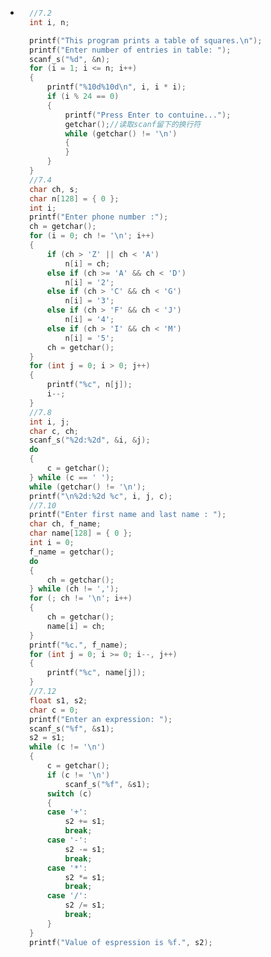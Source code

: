 - ```c
  	//7.2
  	int i, n;
  
  	printf("This program prints a table of squares.\n");
  	printf("Enter number of entries in table: ");
  	scanf_s("%d", &n);
  	for (i = 1; i <= n; i++)
  	{
  		printf("%10d%10d\n", i, i * i);
  		if (i % 24 == 0)
  		{
  			printf("Press Enter to contuine...");
  			getchar();//读取scanf留下的换行符
  			while (getchar() != '\n')
  			{
  			}
  		}
  	}
  	//7.4
  	char ch, s;
  	char n[128] = { 0 };
  	int i;
  	printf("Enter phone number :");
  	ch = getchar();
  	for (i = 0; ch != '\n'; i++)
  	{
  		if (ch > 'Z' || ch < 'A')
  			n[i] = ch;
  		else if (ch >= 'A' && ch < 'D')
  			n[i] = '2';
  		else if (ch > 'C' && ch < 'G')
  			n[i] = '3';
  		else if (ch > 'F' && ch < 'J')
  			n[i] = '4';
  		else if (ch > 'I' && ch < 'M')
  			n[i] = '5';
  		ch = getchar();
  	}
  	for (int j = 0; i > 0; j++)
  	{
  		printf("%c", n[j]);
  		i--;
  	}
  	//7.8
  	int i, j;
  	char c, ch;
  	scanf_s("%2d:%2d", &i, &j);
  	do
  	{
  		c = getchar();
  	} while (c == ' ');
  	while (getchar() != '\n');
  	printf("\n%2d:%2d %c", i, j, c);
  	//7.10
  	printf("Enter first name and last name : ");
  	char ch, f_name;
  	char name[128] = { 0 };
  	int i = 0;
  	f_name = getchar();
  	do
  	{
  		ch = getchar();
  	} while (ch != ',');
  	for (; ch != '\n'; i++)
  	{
  		ch = getchar();
  		name[i] = ch;
  	}
  	printf("%c.", f_name);
  	for (int j = 0; i >= 0; i--, j++)
  	{
  		printf("%c", name[j]);
  	}
  	//7.12
  	float s1, s2;
  	char c = 0;
  	printf("Enter an expression: ");
  	scanf_s("%f", &s1);
  	s2 = s1;
  	while (c != '\n')
  	{
  		c = getchar();
  		if (c != '\n')
  			scanf_s("%f", &s1);
  		switch (c)
  		{
  		case '+':
  			s2 += s1;
  			break;
  		case '-':
  			s2 -= s1;
  			break;
  		case '*':
  			s2 *= s1;
  			break;
  		case '/':
  			s2 /= s1;
  			break;
  		}
  	}
  	printf("Value of espression is %f.", s2);
  
  ```